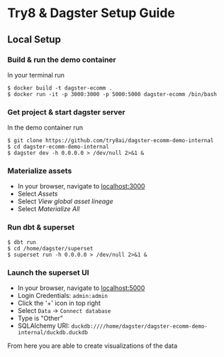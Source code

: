 # Try8 & Dagster Setup Guide

## Local Setup

### Build & run the demo container

In your terminal run
```
$ docker build -t dagster-ecomm .
$ docker run -it -p 3000:3000 -p 5000:5000 dagster-ecomm /bin/bash
```

### Get project & start dagster server

In the demo container run
```
$ git clone https://github.com/try8ai/dagster-ecomm-demo-internal
$ cd dagster-ecomm-demo-internal
$ dagster dev -h 0.0.0.0 > /dev/null 2>&1 &
```

### Materialize assets

* In your browser, navigate to [localhost:3000](http://localhost:3000)
* Select *Assets*
* Select *View global asset lineage*
* Select *Materialize All*

### Run dbt & superset
```
$ dbt run
$ cd /home/dagster/superset
$ superset run -h 0.0.0.0 > /dev/null 2>&1 &
```

### Launch the superset UI

* In your browser, navigate to [localhost:5000](http://localhost:5000)
* Login Credentials: `admin:admin`
* Click the '+' icon in top right
* Select `Data` -> `Connect database`
* Type is "Other"
* SQLAlchemy URI: `duckdb:////home/dagster/dagster-ecomm-demo-internal/duckdb.duckdb`

From here you are able to create visualizations of the data
